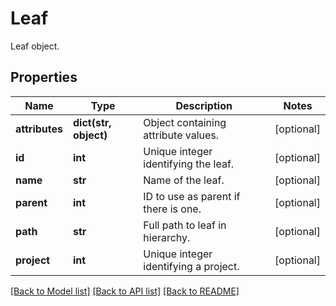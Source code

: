 # Leaf

Leaf object.
## Properties
Name | Type | Description | Notes
------------ | ------------- | ------------- | -------------
**attributes** | **dict(str, object)** | Object containing attribute values. | [optional] 
**id** | **int** | Unique integer identifying the leaf. | [optional] 
**name** | **str** | Name of the leaf. | [optional] 
**parent** | **int** | ID to use as parent if there is one. | [optional] 
**path** | **str** | Full path to leaf in hierarchy. | [optional] 
**project** | **int** | Unique integer identifying a project. | [optional] 

[[Back to Model list]](../README.md#documentation-for-models) [[Back to API list]](../README.md#documentation-for-api-endpoints) [[Back to README]](../README.md)



